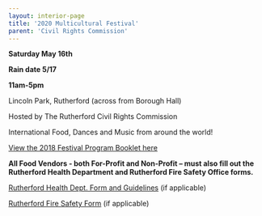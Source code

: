 ```yaml
---
layout: interior-page
title: '2020 Multicultural Festival'
parent: 'Civil Rights Commission'
---
```


**Saturday May 16th**

**Rain date 5/17**

**11am-5pm**


Lincoln Park, Rutherford (across from Borough Hall)

Hosted by The Rutherford Civil Rights Commission

International Food, Dances and Music from around the world!


[View the 2018 Festival Program Booklet here](https://storage.googleapis.com/static.rutherford-nj.com/committees/civil-rights/2019%20Multicultural/Rutherford%20MCF%20Program%20Book%202018.pdf)

**All Food Vendors - both For-Profit and Non-Profit – must also fill out the Rutherford Health Department and Rutherford Fire Safety Office forms.**

[Rutherford Health Dept. Form and Guidelines](https://storage.googleapis.com/static.rutherford-nj.com/committees/civil-rights/RutherfordHealthDeptForm-Guidelines.pdf) (if applicable)

[Rutherford Fire Safety Form](https://storage.googleapis.com/static.rutherford-nj.com/committees/civil-rights/RutherfordFireSafetyForm.pdf) (if applicable)
